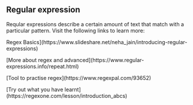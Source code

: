 ## Regular expression
Reqular expressions describe a certain amount of text that match with a particular pattern.
Visit the following links to learn more:
<p>Regex Basics](https://www.slideshare.net/neha_jain/introducing-regular-expressions)</p>
<p>[More about regex and advanced](https://www.regular-expressions.info/repeat.html)</P>
<p>[Tool to practise regex](https://www.regexpal.com/93652)</P>
<p>[Try out what you have learnt](https://regexone.com/lesson/introduction_abcs)</P>

